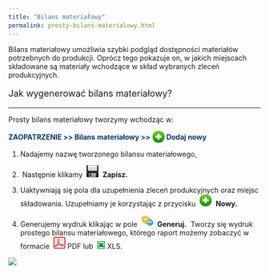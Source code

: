```yaml
---
title: "Bilans materiałowy"
permalink: prosty-bilans-materialowy.html
---
```

 Bilans materiałowy umożliwia szybki podgląd dostępności materiałów potrzebnych do produkcji. Oprócz tego pokazuje on, w jakich miejscach składowane są materiały wchodzące w skład wybranych zleceń produkcyjnych. 

<font size="4">
            <p>Jak wygenerować bilans materiałowy?</p>
        </font>

* * *

Prosty bilans materiałowy tworzymy wchodząc w:

<font color="#073763"><b>ZAOPATRZENIE &gt;&gt; Bilans materiałowy &gt;&gt;</b> <img border="0" src="/images/newIcon24.png" style="vertical-align:-6px"> <b>Dodaj nowy</b></font>

1. Nadajemy nazwę tworzonego bilansu materiałowego,&nbsp;

2. &nbsp;Następnie klikamy&nbsp; ![](/images/saveIcon24.png)&nbsp; **Zapisz.**

3. Uaktywniają się pola dla uzupełnienia zleceń produkcyjnych oraz miejsc składowania. Uzupełniamy je korzystając z przycisku&nbsp; ![](/images/newIcon24.png)&nbsp; **Nowy.**

4. Generujemy wydruk klikając w pole&nbsp; ![](/images/generateIcon24.png)&nbsp; **Generuj.** &nbsp;Tworzy się wydruk prostego bilansu materiałowego, którego raport możemy zobaczyć w formacie&nbsp; ![](/images/pdfIcon24.png)&nbsp;PDF lub&nbsp; ![](/images/xlsIcon16.png)&nbsp;XLS.

[![](/images/Zaopatrzenie-%20bilans%20materia%C5%82owy.png)](/images/Zaopatrzenie-%20bilans%20materia%C5%82owy.png)

